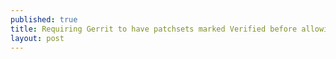 ```yaml
---
published: true
title: Requiring Gerrit to have patchsets marked Verified before allowing merge
layout: post
---
```

